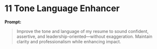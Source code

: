 # 11 Tone Language Enhancer

**Prompt:**

> Improve the tone and language of my resume to sound confident, assertive, and leadership-oriented—without exaggeration. Maintain clarity and professionalism while enhancing impact.